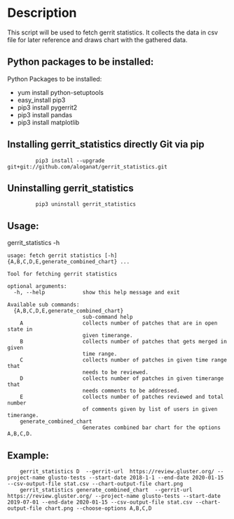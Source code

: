 # Description

This script will be used to fetch gerrit statistics. 
It collects the data in csv file for later reference and
draws chart with the gathered data.

## Python packages to be installed:

Python Packages to be installed:
  - yum install python-setuptools
  - easy_install pip3
  - pip3 install pygerrit2
  - pip3 install pandas
  - pip3 install matplotlib

## Installing gerrit_statistics directly Git via pip

             pip3 install --upgrade git+git://github.com/aloganat/gerrit_statistics.git

## Uninstalling gerrit_statistics

             pip3 uninstall gerrit_statistics

## Usage:
  gerrit_statistics -h

    usage: fetch gerrit statistics [-h] {A,B,C,D,E,generate_combined_chart} ...

    Tool for fetching gerrit statistics

    optional arguments:
      -h, --help            show this help message and exit

    Available sub commands:
      {A,B,C,D,E,generate_combined_chart}
                            sub-command help
        A                   collects number of patches that are in open state in
                            given timerange.
        B                   collects number of patches that gets merged in given
                            time range.
        C                   collects number of patches in given time range that
                            needs to be reviewed.
        D                   collects number of patches in given timerange that
                            needs comments to be addressed.
        E                   collects number of patches reviewed and total number
                            of comments given by list of users in given timerange.
        generate_combined_chart
                            Generates combined bar chart for the options A,B,C,D.

## Example:
        gerrit_statistics D  --gerrit-url  https://review.gluster.org/ --project-name glusto-tests --start-date 2018-1-1 --end-date 2020-01-15 --csv-output-file stat.csv --chart-output-file chart.png
        gerrit_statistics generate_combined_chart  --gerrit-url  https://review.gluster.org/ --project-name glusto-tests --start-date 2019-07-01 --end-date 2020-01-15 --csv-output-file stat.csv --chart-output-file chart.png --choose-options A,B,C,D
